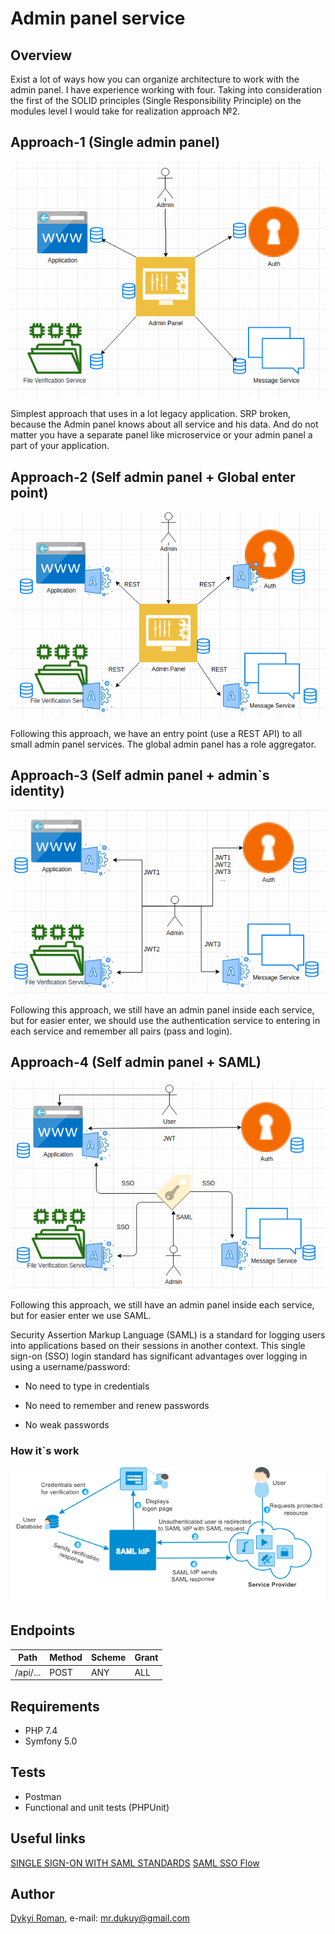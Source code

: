 Admin panel service
=======

## Overview

Exist a lot of ways how you can organize architecture to work with the admin panel.
I have experience working with four. Taking into consideration the first of the SOLID principles (Single Responsibility Principle) on the modules level I would take for realization approach №2.

## Approach-1 (Single admin panel)

![image](docs/adminflow1.png)

Simplest approach that uses in a lot legacy application. SRP broken, because the Admin panel knows about all service and his data. And do not matter you have a separate panel like microservice or your admin panel a part of your application.

## Approach-2 (Self admin panel + Global enter point)

![image](docs/adminflow2.png)

Following this approach, we have an entry point (use a REST API) to all small admin panel services.
The global admin panel has a role aggregator.

## Approach-3 (Self admin panel + admin`s identity)

![image](docs/adminflow3.png)

Following this approach, we still have an admin panel inside each service, but for easier enter, we should use the authentication service to entering in each service and remember all pairs (pass and login).

## Approach-4 (Self admin panel + SAML)

![image](docs/adminflow4.png)

Following this approach, we still have an admin panel inside each service, but for easier enter we use SAML.

Security Assertion Markup Language (SAML) is a standard for logging users into applications based on their sessions in another context. This single sign-on (SSO) login standard has significant advantages over logging in using a username/password:

* No need to type in credentials

* No need to remember and renew passwords

* No weak passwords

### How it`s work

![image](docs/SAMLflow.png)

## Endpoints

| Path                    | Method | Scheme | Grant |
| ----------------------  | ------ | ------ | ----- |
| /api/...                | POST   | ANY    | ALL   |

## Requirements

* PHP 7.4
* Symfony 5.0

## Tests

* Postman
* Functional and unit tests (PHPUnit)

## Useful links

[SINGLE SIGN-ON WITH SAML STANDARDS](https://labs.tadigital.com/index.php/2018/11/05/single-sign-on-with-saml-standards/)
[SAML SSO Flow](https://developers.onelogin.com/saml)
    
## Author
[Dykyi Roman](https://www.linkedin.com/in/roman-dykyi-43428543/), e-mail: [mr.dukuy@gmail.com](mailto:mr.dukuy@gmail.com)
